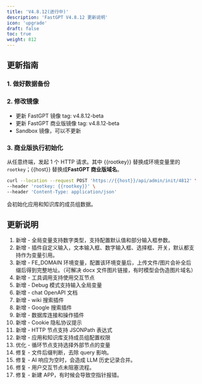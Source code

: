 ```yaml
---
title: 'V4.8.12(进行中)'
description: 'FastGPT V4.8.12 更新说明'
icon: 'upgrade'
draft: false
toc: true
weight: 812
---
```


## 更新指南

### 1. 做好数据备份

### 2. 修改镜像

- 更新 FastGPT 镜像 tag: v4.8.12-beta
- 更新 FastGPT 商业版镜像 tag: v4.8.12-beta
- Sandbox 镜像，可以不更新


### 3. 商业版执行初始化

从任意终端，发起 1 个 HTTP 请求。其中 {{rootkey}} 替换成环境变量里的 `rootkey`；{{host}} 替换成**FastGPT 商业版域名**。

```bash
curl --location --request POST 'https://{{host}}/api/admin/init/4812' \
--header 'rootkey: {{rootkey}}' \
--header 'Content-Type: application/json'
```

会初始化应用和知识库的成员组数据。

## 更新说明

1. 新增 - 全局变量支持数字类型，支持配置默认值和部分输入框参数。
2. 新增 - 插件自定义输入，文本输入框、数字输入框、选择框、开关，默认都支持作为变量引用。
3. 新增 - FE_DOMAIN 环境变量，配置该环境变量后，上传文件/图片会补全后缀后得到完整地址。（可解决 docx 文件图片链接，有时模型会伪造图片域名）
4. 新增 - 工具调用支持使用交互节点
5. 新增 - Debug 模式支持输入全局变量
6. 新增 - chat OpenAPI 文档
7. 新增 - wiki 搜索插件
8. 新增 - Google 搜索插件
9. 新增 - 数据库连接和操作插件
10. 新增 - Cookie 隐私协议提示
11. 新增 - HTTP 节点支持 JSONPath 表达式
12. 新增 - 应用和知识库支持成员组配置权限
13. 优化 - 循环节点支持选择外部节点的变量
14. 修复 - 文件后缀判断，去除 query 影响。
15. 修复 - AI 响应为空时，会造成 LLM  历史记录合并。
16. 修复 - 用户交互节点未阻塞流程。
17. 修复 - 新建 APP，有时候会导致空指针报错。
